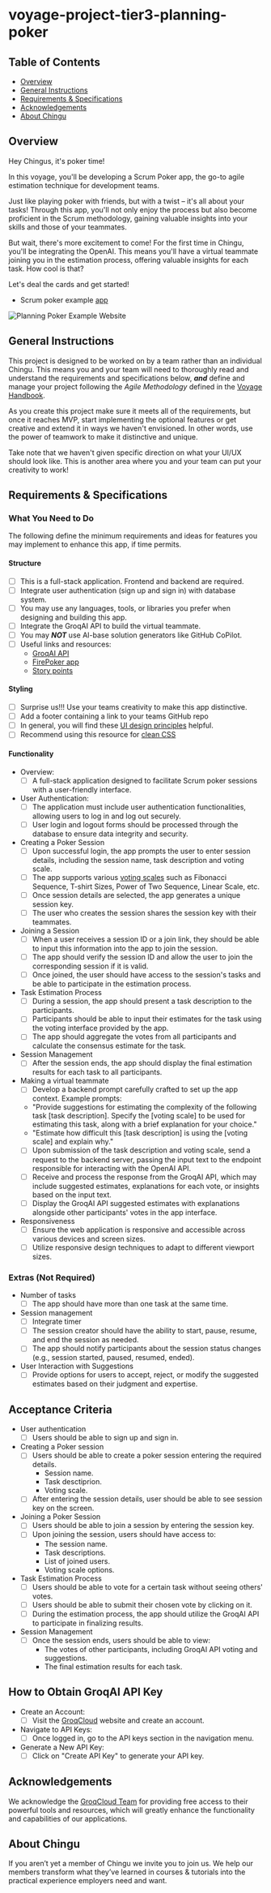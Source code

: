 # voyage-project-tier3-planning-poker

## Table of Contents

* [Overview](#overview)
* [General Instructions](#general-instructions)
* [Requirements & Specifications](#requirements-specifications)
* [Acknowledgements](#acknowledgements)
* [About Chingu](#about-chingu)

## Overview

Hey Chingus, it's poker time!

In this voyage, you'll be developing a Scrum Poker app, the go-to agile estimation technique for development teams. 

Just like playing poker with friends, but with a twist – it's all about your tasks! Through this app, you'll not only enjoy the process but also become proficient in the Scrum methodology, gaining valuable insights into your skills and those of your teammates.

But wait, there's more excitement to come! For the first time in Chingu, you'll be integrating the OpenAI. This means you'll have a virtual teammate joining you in the estimation process, offering valuable insights for each task. How cool is that?

Let's deal the cards and get started!

- Scrum poker example [app](https://firepoker.app/#/)

![Planning Poker Example Website](./assets/firepoker.png)

## General Instructions

This project is designed to be worked on by a team rather than an individual
Chingu. This means you and your team will need to thoroughly read and
understand the requirements and specifications below, **_and_** define and
manage your project following the _Agile Methodology_ defined in the
[Voyage Handbook](https://github.com/chingu-voyages/Handbook/blob/main/docs/guides/voyage/voyage.md#voyage-guide).

As you create this project make sure it meets all of the requirements, but once
it reaches MVP, start implementing the optional features or get creative and
extend it in ways we haven't envisioned. In other words, use the power of
teamwork to make it distinctive and unique.

Take note that we haven't given specific direction on what your UI/UX should
look like. This is another area where you and your team can put your creativity 
to work! 

## Requirements & Specifications

### What You Need to Do

The following define the minimum requirements and ideas for features you may
implement to enhance this app, if time permits.

#### Structure

- [ ] This is a full-stack application. Frontend and backend are required. 
- [ ] Integrate user authentication (sign up and sign in) with database system.
- [ ] You may use any languages, tools, or libraries you prefer when designing and building this app. 
- [ ] Integrate the GroqAI API to build the virtual teammate.
- [ ] You may **_NOT_** use AI-base solution generators like GitHub CoPilot.
- [ ] Useful links and resources:
    - [GroqAI API](https://console.groq.com/docs/quickstart)
    - [FirePoker app](https://firepoker.app/#/)
    - [Story points](https://asana.com/resources/story-points)

#### Styling

- [ ] Surprise us!!! Use your teams creativity to make this app distinctive.
- [ ] Add a footer containing a link to your teams GitHub repo
- [ ] In general, you will find these [UI design principles](https://www.justinmind.com/ui-design/principles) helpful.
- [ ] Recommend using this resource for [clean CSS](https://israelmitolu.hashnode.dev/writing-cleaner-css-using-bem-methodology)

#### Functionality

-   Overview:
    - [ ] A full-stack application designed to facilitate Scrum poker sessions with a user-friendly interface.

-   User Authentication:
    - [ ] The application must include user authentication functionalities, allowing users to log in and log out securely.
    - [ ] User login and logout forms should be processed through the database to ensure data integrity and security.

-   Creating a Poker Session
    - [ ] Upon successful login, the app prompts the user to enter session details, including the session name, task description and voting scale.
    - [ ] The app supports various [voting scales](https://asana.com/resources/story-points) such as Fibonacci Sequence, T-shirt Sizes, Power of Two Sequence, Linear Scale, etc.
    - [ ] Once session details are selected, the app generates a unique session key.
    - [ ] The user who creates the session shares the session key with their teammates.

-   Joining a Session
    - [ ] When a user receives a session ID or a join link, they should be able to input this information into the app to join the session.
    - [ ] The app should verify the session ID and allow the user to join the corresponding session if it is valid.
    - [ ] Once joined, the user should have access to the session's tasks and be able to participate in the estimation process.

-   Task Estimation Process
    - [ ] During a session, the app should present a task description to the participants.
    - [ ] Participants should be able to input their estimates for the task using the voting interface provided by the app.
    - [ ] The app should aggregate the votes from all participants and calculate the consensus estimate for the task.

-   Session Management
    - [ ] After the session ends, the app should display the final estimation results for each task to all participants.

-   Making a virtual teammate
    - [ ] Develop a backend prompt carefully crafted to set up the app context. Example prompts:
    - "Provide suggestions for estimating the complexity of the following task [task description]. Specify the [voting scale] to be used for estimating this task, along with a brief explanation for your choice."
    - "Estimate how difficult this [task description] is using the [voting scale] and explain why."
    - [ ] Upon submission of the task description and voting scale, send a request to the backend server, passing the input text to the endpoint responsible for interacting with the OpenAI API.
    - [ ] Receive and process the response from the GroqAI API, which may include suggested estimates, explanations for each vote, or insights based on the input text.
    - [ ] Display the GroqAI API suggested estimates with explanations alongside other participants' votes in the app interface. 

-   Responsiveness
    - [ ] Ensure the web application is responsive and accessible across various devices and screen sizes.
    - [ ] Utilize responsive design techniques to adapt to different viewport sizes.
    
### Extras (Not Required)

-   Number of tasks
    - [ ] The app should have more than one task at the same time.

-   Session management
    - [ ] Integrate timer
    - [ ] The session creator should have the ability to start, pause, resume, and end the session as needed.
    - [ ] The app should notify participants about the session status changes (e.g., session started, paused, resumed, ended).

-   User Interaction with Suggestions
    - [ ] Provide options for users to accept, reject, or modify the suggested estimates based on their judgment and expertise.

## Acceptance Criteria

-   User authentication
    - [ ] Users should be able to sign up and sign in.
     
-   Creating a Poker session
    - [ ] Users should be able to create a poker session entering the required details.
        - Session name. 
        - Task desctiprion. 
        - Voting scale.
    - [ ] After entering the session details, user should be able to see session key on the screen.

-   Joining a Poker Session
    - [ ] Users should be able to join a session by entering the session key.
    - [ ] Upon joining the session, users should have access to:
        - The session name.
        - Task descriptions.
        - List of joined users.
        - Voting scale options.

-   Task Estimation Process
    - [ ] Users should be able to vote for a certain task without seeing others' votes.
    - [ ] Users should be able to submit their chosen vote by clicking on it.
    - [ ] During the estimation process, the app should utilize the GroqAI API to participate in finalizing results.

-   Session Management
    - [ ] Once the session ends, users should be able to view:
        - The votes of other participants, including GroqAI API voting and suggestions.
        - The final estimation results for each task.

## How to Obtain GroqAI API Key

-   Create an Account:
    - [ ] Visit the [GroqCloud](https://console.groq.com) website and create an account.

-   Navigate to API Keys:
    - [ ] Once logged in, go to the API keys section in the navigation menu.

-   Generate a New API Key:
    - [ ] Click on "Create API Key" to generate your API key.

## Acknowledgements

We acknowledge the [GroqCloud Team](https://console.groq.com) for providing free access to their powerful tools and resources, which will greatly enhance the functionality and capabilities of our applications.

## About Chingu

If you aren’t yet a member of Chingu we invite you to join us. We help our 
members transform what they’ve learned in courses & tutorials into the 
practical experience employers need and want.